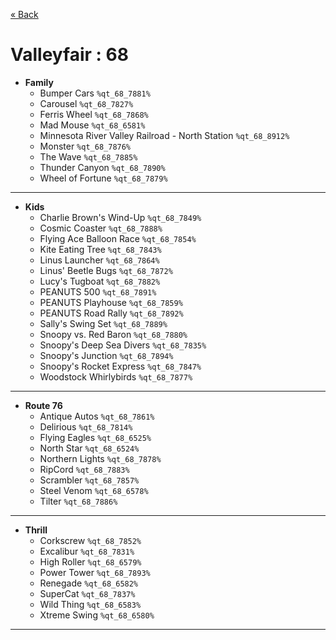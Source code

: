 <a href="../parks_available.md">&laquo; Back</a>
# Valleyfair : 68
 - **Family** 
   - Bumper Cars `%qt_68_7881%`
   - Carousel `%qt_68_7827%`
   - Ferris Wheel `%qt_68_7868%`
   - Mad Mouse `%qt_68_6581%`
   - Minnesota River Valley Railroad - North Station `%qt_68_8912%`
   - Monster `%qt_68_7876%`
   - The Wave `%qt_68_7885%`
   - Thunder Canyon `%qt_68_7890%`
   - Wheel of Fortune `%qt_68_7879%`
---
 - **Kids** 
   - Charlie Brown's Wind-Up `%qt_68_7849%`
   - Cosmic Coaster `%qt_68_7888%`
   - Flying Ace Balloon Race `%qt_68_7854%`
   - Kite Eating Tree `%qt_68_7843%`
   - Linus Launcher `%qt_68_7864%`
   - Linus' Beetle Bugs `%qt_68_7872%`
   - Lucy's Tugboat `%qt_68_7882%`
   - PEANUTS 500 `%qt_68_7891%`
   - PEANUTS Playhouse `%qt_68_7859%`
   - PEANUTS Road Rally `%qt_68_7892%`
   - Sally's Swing Set `%qt_68_7889%`
   - Snoopy vs. Red Baron `%qt_68_7880%`
   - Snoopy's Deep Sea Divers `%qt_68_7835%`
   - Snoopy's Junction `%qt_68_7894%`
   - Snoopy's Rocket Express `%qt_68_7847%`
   - Woodstock Whirlybirds `%qt_68_7877%`
---
 - **Route 76** 
   - Antique Autos `%qt_68_7861%`
   - Delirious `%qt_68_7814%`
   - Flying Eagles `%qt_68_6525%`
   - North Star `%qt_68_6524%`
   - Northern Lights `%qt_68_7878%`
   - RipCord `%qt_68_7883%`
   - Scrambler `%qt_68_7857%`
   - Steel Venom `%qt_68_6578%`
   - Tilter `%qt_68_7886%`
---
 - **Thrill** 
   - Corkscrew `%qt_68_7852%`
   - Excalibur `%qt_68_7831%`
   - High Roller `%qt_68_6579%`
   - Power Tower `%qt_68_7893%`
   - Renegade `%qt_68_6582%`
   - SuperCat `%qt_68_7837%`
   - Wild Thing `%qt_68_6583%`
   - Xtreme Swing `%qt_68_6580%`
---